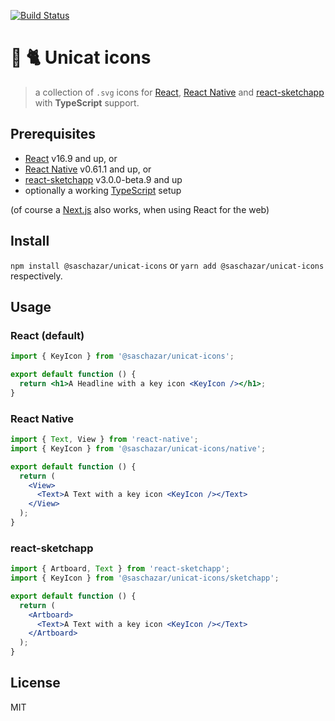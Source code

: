 [![Build Status](https://travis-ci.org/saschazar21/unicat-icons.svg?branch=master)](https://travis-ci.org/saschazar21/unicat-icons)
# :unicorn: :cat2: Unicat icons

> a collection of `.svg` icons for [React](https://reactjs.org/), [React Native](https://facebook.github.io/react-native/) and [react-sketchapp](http://airbnb.io/react-sketchapp/) with **TypeScript** support.

## Prerequisites

* [React](https://www.npmjs.com/package/react) v16.9 and up, or
* [React Native](https://www.npmjs.com/package/react-native) v0.61.1 and up, or
* [react-sketchapp](https://www.npmjs.com/package/react-sketchapp) v3.0.0-beta.9 and up
* optionally a working [TypeScript](https://www.npmjs.com/package/typescript) setup

(of course a [Next.js](https://nextjs.org) also works, when using React for the web)

## Install

`npm install @saschazar/unicat-icons` or `yarn add @saschazar/unicat-icons` respectively.

## Usage

### React (default)

```jsx
import { KeyIcon } from '@saschazar/unicat-icons';

export default function () {
  return <h1>A Headline with a key icon <KeyIcon /></h1>;
}
```

### React Native

```jsx
import { Text, View } from 'react-native';
import { KeyIcon } from '@saschazar/unicat-icons/native';

export default function () {
  return (
    <View>
      <Text>A Text with a key icon <KeyIcon /></Text>
    </View>
  );
}
```

### react-sketchapp

```jsx
import { Artboard, Text } from 'react-sketchapp';
import { KeyIcon } from '@saschazar/unicat-icons/sketchapp';

export default function () {
  return (
    <Artboard>
      <Text>A Text with a key icon <KeyIcon /></Text>
    </Artboard>
  );
}
```

## License

MIT
